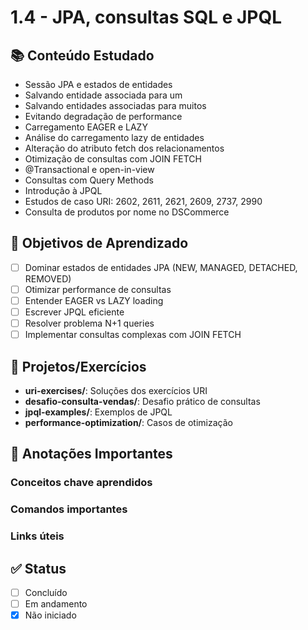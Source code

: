 # 1.4 - JPA, consultas SQL e JPQL

## 📚 Conteúdo Estudado
- Sessão JPA e estados de entidades
- Salvando entidade associada para um
- Salvando entidades associadas para muitos
- Evitando degradação de performance
- Carregamento EAGER e LAZY
- Análise do carregamento lazy de entidades
- Alteração do atributo fetch dos relacionamentos
- Otimização de consultas com JOIN FETCH
- @Transactional e open-in-view
- Consultas com Query Methods
- Introdução à JPQL
- Estudos de caso URI: 2602, 2611, 2621, 2609, 2737, 2990
- Consulta de produtos por nome no DSCommerce

## 🎯 Objetivos de Aprendizado
- [ ] Dominar estados de entidades JPA (NEW, MANAGED, DETACHED, REMOVED)
- [ ] Otimizar performance de consultas
- [ ] Entender EAGER vs LAZY loading
- [ ] Escrever JPQL eficiente
- [ ] Resolver problema N+1 queries
- [ ] Implementar consultas complexas com JOIN FETCH

## 🔧 Projetos/Exercícios
- **uri-exercises/**: Soluções dos exercícios URI
- **desafio-consulta-vendas/**: Desafio prático de consultas
- **jpql-examples/**: Exemplos de JPQL
- **performance-optimization/**: Casos de otimização

## 📝 Anotações Importantes
### Conceitos chave aprendidos


### Comandos importantes


### Links úteis



## ✅ Status
- [ ] Concluído
- [ ] Em andamento
- [x] Não iniciado
